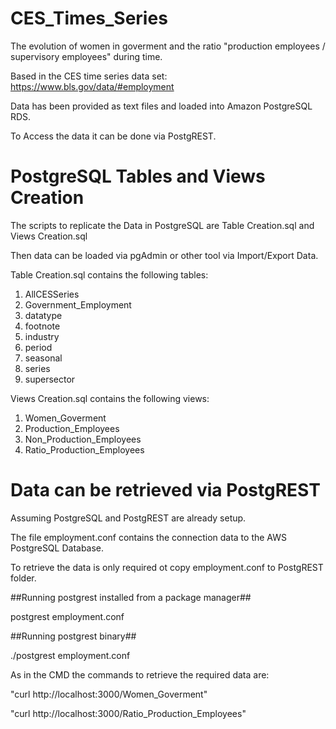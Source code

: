 # CES_Times_Series

The evolution of women in goverment and the ratio "production employees / supervisory employees" during time.

Based in the CES time series data set: https://www.bls.gov/data/#employment

Data has been provided as text files and loaded into Amazon PostgreSQL RDS.

To Access the data it can be done via PostgREST.

# PostgreSQL Tables and Views Creation

The scripts to replicate the Data in PostgreSQL are Table Creation.sql and Views Creation.sql

Then data can be loaded via pgAdmin or other tool via Import/Export Data.

Table Creation.sql contains the following tables:

  1. AllCESSeries
  2. Government_Employment
  3. datatype
  4. footnote
  5. industry
  6. period
  7. seasonal
  8. series
  9. supersector

Views Creation.sql contains the following views:

  1. Women_Goverment
  2. Production_Employees
  3. Non_Production_Employees
  4. Ratio_Production_Employees

# Data can be retrieved via PostgREST

Assuming PostgreSQL and PostgREST are already setup.

The file employment.conf contains the connection data to the AWS PostgreSQL Database.

To retrieve the data is only required ot copy employment.conf to PostgREST folder.

##Running postgrest installed from a package manager##

postgrest employment.conf

##Running postgrest binary##

./postgrest employment.conf

As in the CMD the commands to retrieve the required data are:

"curl http://localhost:3000/Women_Goverment"

"curl http://localhost:3000/Ratio_Production_Employees"


